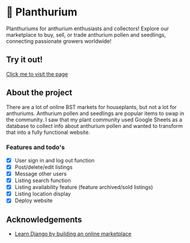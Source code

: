 # 🌿 Planthurium
Planthuriums for anthurium enthusiasts and collectors! Explore our marketplace to buy, sell, or trade anthurium pollen and seedlings, connecting passionate growers worldwide!

## Try it out! 
[Click me to visit the page](http://lizzzshan.pythonanywhere.com/) 

## About the project
There are a lot of online BST markets for houseplants, but not a lot for anthuriums. Anthurium pollen and seedlings are popular items to swap in the community. I saw that my plant community used Google Sheets as a database to collect info about anthurium pollen and wanted to transform that into a fully functional website. 

### Features and todo's

- [x] User sign in and log out function
- [x] Post/delete/edit listings 
- [x] Message other users 
- [x] Listing search function
- [x] Listing availability feature (feature archived/sold listings)
- [x] Listing location display
- [x] Deploy website 

## Acknowledgements 
* [Learn Django by building an online marketplace](https://www.youtube.com/watch?v=ZxMB6Njs3ck&t=6001s)
